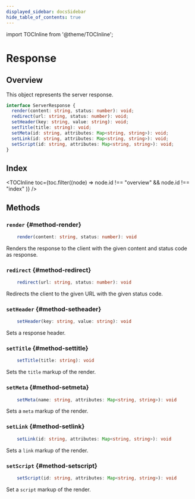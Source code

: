 ```yaml
---
displayed_sidebar: docsSidebar
hide_table_of_contents: true
---
```


import TOCInline from '@theme/TOCInline';

# Response

## Overview

This object represents the server response.

```typescript
interface ServerResponse {
  render(content: string, status: number): void;
  redirect(url: string, status: number): void;
  setHeader(key: string, value: string): void;
  setTitle(title: string): void;
  setMeta(id: string, attributes: Map<string, string>): void;
  setLink(id: string, attributes: Map<string, string>): void;
  setScript(id: string, attributes: Map<string, string>): void;
}
```

## Index

<TOCInline toc={toc.filter((node) => node.id !== "overview" && node.id !== "index" )} />

## Methods

### `render` {#method-render}

```typescript
    render(content: string, status: number): void
```

Renders the response to the client with the given content and status code as response.

### `redirect` {#method-redirect}

```typescript
    redirect(url: string, status: number): void
```

Redirects the client to the given URL with the given status code.

### `setHeader` {#method-setheader}

```typescript
    setHeader(key: string, value: string): void
```

Sets a response header.

### `setTitle` {#method-settitle}

```typescript
    setTitle(title: string): void
```

Sets the `title` markup of the render.

### `setMeta` {#method-setmeta}

```typescript
    setMeta(name: string, attributes: Map<string, string>): void
```

Sets a `meta` markup of the render.

### `setLink` {#method-setlink}

```typescript
    setLink(id: string, attributes: Map<string, string>): void
```

Sets a `link` markup of the render.

### `setScript` {#method-setscript}

```typescript
    setScript(id: string, attributes: Map<string, string>): void
```

Set a `script` markup of the render.
